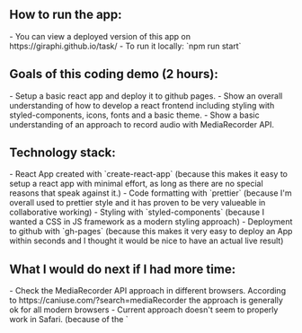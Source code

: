 <h2>How to run the app:</h2>
- You can view a deployed version of this app on https://giraphi.github.io/task/
- To run it locally: `npm run start`

<h2>Goals of this coding demo (2 hours):</h2>
- Setup a basic react app and deploy it to github pages.
- Show an overall understanding of how to develop a react frontend including styling with styled-components, icons, fonts and a basic theme.
- Show a basic understanding of an approach to record audio with MediaRecorder API.

<h2>Technology stack:</h2>
- React App created with `create-react-app` (because this makes it easy to setup a react app with minimal effort, as long as there are no special reasons that speak against it.)
- Code formatting with `prettier` (because I'm overall used to prettier style and it has proven to be very valueable in collaborative working)
- Styling with `styled-components` (because I wanted a CSS in JS framework as a modern styling approach)
- Deployment to github with `gh-pages` (because this makes it very easy to deploy an App within seconds and I thought it would be nice to have an actual live result)

<h2>What I would do next if I had more time:</h2>
- Check the MediaRecorder API approach in different browsers. According to https://caniuse.com/?search=mediaRecorder the approach is generally ok for all modern browsers
- Current approach doesn't seem to properly work in Safari. (because of the `<audio>` tag?)
- Style audio player
- Deal with the microphone access-request from a UX perspective. E.g. show "Please allow access" text while waiting for permission.
- Setup UI to allow the user to input their e-mail
- Setup the interaction with a (mocked/dummy) backend
- Use axios to send/receive
